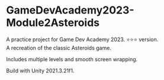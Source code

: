 # GameDevAcademy2023-Module2Asteroids
A practice project for Game Dev Academy 2023. ⭐⭐⭐ version.  
A recreation of the classic Asteroids game.

Includes multiple levels and smooth screen wrapping.

Build with Unity 2021.3.21f1.
